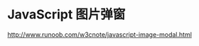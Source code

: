 # JavaScript 图片弹窗




http://www.runoob.com/w3cnote/javascript-image-modal.html























